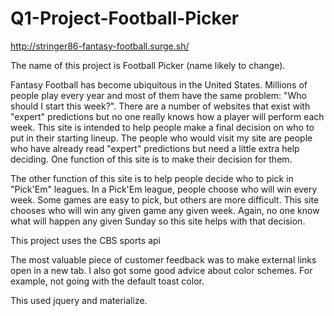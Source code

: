 # Q1-Project-Football-Picker

http://stringer86-fantasy-football.surge.sh/


The name of this project is Football Picker (name likely to change).

Fantasy Football has become ubiquitous in the United States.  Millions of people play every year and most of them have the same problem:
"Who should I start this week?".  There are a number of websites that exist with "expert" predictions but no one really knows how a player will perform each week.  This site is intended to help people make a final decision on who to put in their starting lineup.  The people who
would visit my site are people who have already read "expert" predictions but need a little extra help deciding.  One function of this site
is to make their decision for them.

The other function of this site is to help people decide who to pick in "Pick'Em" leagues.  In a Pick'Em league, people choose who will win every week.  Some games are easy to pick, but others are more difficult.  This site chooses who will win any given game any given week.  Again, no one know what will happen any given Sunday so this site helps with that decision.

This project uses the CBS sports api

The most valuable piece of customer feedback was to make external links open in a new tab.  I also got some good advice about color schemes. For example, not going with the default toast color.

This used jquery and materialize.
